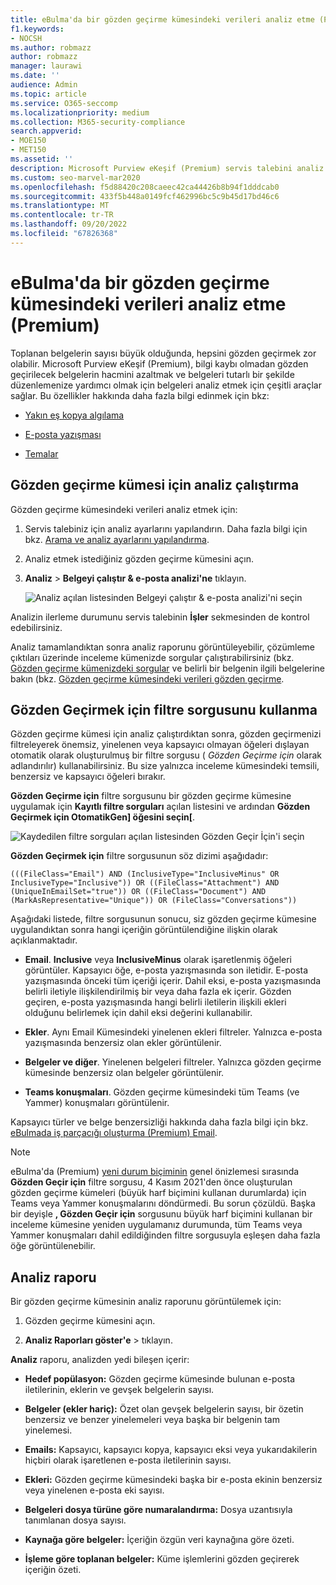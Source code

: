 ```yaml
---
title: eBulma'da bir gözden geçirme kümesindeki verileri analiz etme (Premium)
f1.keywords:
- NOCSH
ms.author: robmazz
author: robmazz
manager: laurawi
ms.date: ''
audience: Admin
ms.topic: article
ms.service: O365-seccomp
ms.localizationpriority: medium
ms.collection: M365-security-compliance
search.appverid:
- MOE150
- MET150
ms.assetid: ''
description: Microsoft Purview eKeşif (Premium) servis talebini analiz ederken belge kümelerini düzenlemek için kullanılabilecek araçlar hakkında bilgi edinin.
ms.custom: seo-marvel-mar2020
ms.openlocfilehash: f5d88420c208caeec42ca44426b8b94f1dddcab0
ms.sourcegitcommit: 433f5b448a0149fcf462996bc5c9b45d17bd46c6
ms.translationtype: MT
ms.contentlocale: tr-TR
ms.lasthandoff: 09/20/2022
ms.locfileid: "67826368"
---
```

# <a name="analyze-data-in-a-review-set-in-ediscovery-premium"></a>eBulma'da bir gözden geçirme kümesindeki verileri analiz etme (Premium)

Toplanan belgelerin sayısı büyük olduğunda, hepsini gözden geçirmek zor olabilir. Microsoft Purview eKeşif (Premium), bilgi kaybı olmadan gözden geçirilecek belgelerin hacmini azaltmak ve belgeleri tutarlı bir şekilde düzenlemenize yardımcı olmak için belgeleri analiz etmek için çeşitli araçlar sağlar. Bu özellikler hakkında daha fazla bilgi edinmek için bkz:

- [Yakın eş kopya algılama](near-duplicate-detection-in-advanced-ediscovery.md)

- [E-posta yazışması](email-threading-in-advanced-ediscovery.md)

- [Temalar](themes-in-advanced-ediscovery.md)

## <a name="run-analytics-for-a-review-set"></a>Gözden geçirme kümesi için analiz çalıştırma

Gözden geçirme kümesindeki verileri analiz etmek için:

1. Servis talebiniz için analiz ayarlarını yapılandırın. Daha fazla bilgi için bkz. [Arama ve analiz ayarlarını yapılandırma](configure-search-and-analytics-settings-in-advanced-ediscovery.md).

2. Analiz etmek istediğiniz gözden geçirme kümesini açın.

3. **Analiz** > **Belgeyi çalıştır & e-posta analizi'ne** tıklayın.

   ![Analiz açılan listesinden Belgeyi çalıştır & e-posta analizi'ni seçin](..\media\RunAnalytics1.png)

Analizin ilerleme durumunu servis talebinin **İşler** sekmesinden de kontrol edebilirsiniz.

 Analiz tamamlandıktan sonra analiz raporunu görüntüleyebilir, çözümleme çıktıları üzerinde inceleme kümenizde sorgular çalıştırabilirsiniz (bkz. [Gözden geçirme kümenizdeki sorgular](review-set-search.md) ve belirli bir belgenin ilgili belgelerine bakın (bkz. [Gözden geçirme kümesindeki verileri gözden geçirme](reviewing-data-in-review-set.md).

## <a name="using-the-for-review-filter-query"></a>Gözden Geçirmek için filtre sorgusunu kullanma

Gözden geçirme kümesi için analiz çalıştırdıktan sonra, gözden geçirmenizi filtreleyerek önemsiz, yinelenen veya kapsayıcı olmayan öğeleri dışlayan otomatik olarak oluşturulmuş bir filtre sorgusu ( *Gözden Geçirme için* olarak adlandırılır) kullanabilirsiniz. Bu size yalnızca inceleme kümesindeki temsili, benzersiz ve kapsayıcı öğeleri bırakır.

**Gözden Geçirme için** filtre sorgusunu bir gözden geçirme kümesine uygulamak için **Kayıtlı filtre sorguları** açılan listesini ve ardından **Gözden Geçirmek için OtomatikGen] öğesini seçin\[**.

![Kaydedilen filtre sorguları açılan listesinden Gözden Geçir İçin'i seçin](..\media\ForReviewFilterQuery1.png)

**Gözden Geçirmek için** filtre sorgusunun söz dizimi aşağıdadır:

`(((FileClass="Email") AND (InclusiveType="InclusiveMinus" OR InclusiveType="Inclusive")) OR ((FileClass="Attachment") AND (UniqueInEmailSet="true")) OR ((FileClass="Document") AND (MarkAsRepresentative="Unique")) OR (FileClass="Conversations"))`

Aşağıdaki listede, filtre sorgusunun sonucu, siz gözden geçirme kümesine uygulandıktan sonra hangi içeriğin görüntülendiğine ilişkin olarak açıklanmaktadır.

- **Email**. **Inclusive** veya **InclusiveMinus** olarak işaretlenmiş öğeleri görüntüler. Kapsayıcı öğe, e-posta yazışmasında son iletidir. E-posta yazışmasında önceki tüm içeriği içerir. Dahil eksi, e-posta yazışmasında belirli iletiyle ilişkilendirilmiş bir veya daha fazla ek içerir. Gözden geçiren, e-posta yazışmasında hangi belirli iletilerin ilişkili ekleri olduğunu belirlemek için dahil eksi değerini kullanabilir.

- **Ekler**. Aynı Email Kümesindeki yinelenen ekleri filtreler. Yalnızca e-posta yazışmasında benzersiz olan ekler görüntülenir.

- **Belgeler ve diğer**. Yinelenen belgeleri filtreler. Yalnızca gözden geçirme kümesinde benzersiz olan belgeler görüntülenir.

- **Teams konuşmaları**. Gözden geçirme kümesindeki tüm Teams (ve Yammer) konuşmaları görüntülenir.

Kapsayıcı türler ve belge benzersizliği hakkında daha fazla bilgi için bkz. [eBulmada iş parçacığı oluşturma (Premium) Email](email-threading-in-advanced-ediscovery.md).

> [!NOTE]
> eBulma'da (Premium) [yeni durum biçiminin](advanced-ediscovery-new-case-format.md) genel önizlemesi sırasında **Gözden Geçir için** filtre sorgusu, 4 Kasım 2021'den önce oluşturulan gözden geçirme kümeleri (büyük harf biçimini kullanan durumlarda) için Teams veya Yammer konuşmalarını döndürmedi. Bu sorun çözüldü. Başka bir deyişle **, Gözden Geçir için** sorgusunu büyük harf biçimini kullanan bir inceleme kümesine yeniden uygulamanız durumunda, tüm Teams veya Yammer konuşmaları dahil edildiğinden filtre sorgusuyla eşleşen daha fazla öğe görüntülenebilir.

## <a name="analytics-report"></a>Analiz raporu

Bir gözden geçirme kümesinin analiz raporunu görüntülemek için:

1. Gözden geçirme kümesini açın.

2. **Analiz Raporları göster'e** >  tıklayın.

**Analiz** raporu, analizden yedi bileşen içerir:

- **Hedef popülasyon:** Gözden geçirme kümesinde bulunan e-posta iletilerinin, eklerin ve gevşek belgelerin sayısı.

- **Belgeler (ekler hariç):** Özet olan gevşek belgelerin sayısı, bir özetin benzersiz ve benzer yinelemeleri veya başka bir belgenin tam yinelemesi.

- **Emails:** Kapsayıcı, kapsayıcı kopya, kapsayıcı eksi veya yukarıdakilerin hiçbiri olarak işaretlenen e-posta iletilerinin sayısı.

- **Ekleri:** Gözden geçirme kümesindeki başka bir e-posta ekinin benzersiz veya yinelenen e-posta eki sayısı.

- **Belgeleri dosya türüne göre numaralandırma:** Dosya uzantısıyla tanımlanan dosya sayısı.

- **Kaynağa göre belgeler:** İçeriğin özgün veri kaynağına göre özeti.

- **İşleme göre toplanan belgeler:** Küme işlemlerini gözden geçirerek içeriğin özeti. 
